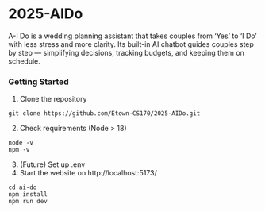 # 2025-AIDo
A-I Do is a wedding planning assistant that takes couples from ‘Yes’ to ‘I Do’ with less stress and more clarity. Its built-in AI chatbot guides couples step by step — simplifying decisions, tracking budgets, and keeping them on schedule.

### Getting Started
1. Clone the repository
```
git clone https://github.com/Etown-CS170/2025-AIDo.git
```
2. Check requirements (Node > 18)
```
node -v
npm -v
```
3. (Future) Set up .env
4. Start the website on http://localhost:5173/
```
cd ai-do
npm install
npm run dev
```
